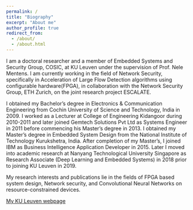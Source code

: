 ```yaml
---
permalink: /
title: "Biography"
excerpt: "About me"
author_profile: true
redirect_from: 
  - /about/
  - /about.html
---
```


I am a doctoral researcher and a member of Embedded Systems and Security Group, COSIC, at KU Leuven under the supervision of Prof. Nele Mentens. I am currently working in the field of Network Security, specifically in Acceleration of Large Flow Detection algorithms using configurable hardware(FPGA), in collaboration with the Network Security Group, ETH Zurich, on the joint research project ESCALATE.

I obtained my Bachelor’s degree in Electronics & Communication Engineering from Cochin University of Science and Technology, India in 2009. I worked as a Lecturer at College of Engineering Kidangoor during 2010-2011 and later joined Gemtech Solutions Pvt Ltd as Systems Engineer in 2011 before commencing his Master’s degree in 2013. I obtained my Master’s degree in Embedded System Design from the National Institute of Technology Kurukshetra, India. After completion of my Master’s, I joined IBM as Business Intelligence Application Developer in 2015. Later I moved into academic research at Nanyang Technological University Singapore as Research Associate (Deep Learning and Embedded Systems) in 2018 prior to joining KU Leuven in 2019.

My research interests and publications lie in the fields of FPGA based system design, Network security, and Convolutional Neural Networks on resource-constrained devices.

[My KU Leuven webpage](https://www.esat.kuleuven.be/cosic/people/arish-sateesan/)
